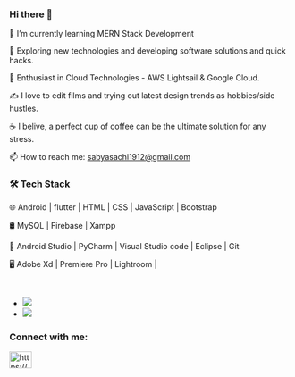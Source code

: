 ### Hi there 👋
 
🔭   I’m currently learning MERN Stack Development

🤔   Exploring new technologies and developing software solutions and quick hacks.

🌱   Enthusiast in Cloud Technologies - AWS Lightsail & Google Cloud.

✍️   I love to edit films and trying out latest design trends as hobbies/side hustles.

☕   I belive, a perfect cup of coffee can be the ultimate solution for any stress.

📫   How to reach me: sabyasachi1912@gmail.com



<h3>🛠 Tech Stack</h3>


🌐   Android | flutter | HTML | CSS | JavaScript | Bootstrap

🛢   MySQL | Firebase | Xampp

🔧   Android Studio | PyCharm | Visual Studio code | Eclipse | Git

🖥   Adobe Xd | Premiere Pro | Lightroom |

<br>

- <a href="https://www.instagram.com/_sabyasachidg_/"><img src="https://img.shields.io/badge/instagram%20@_sabyasachidg_-DD2476?style=for-the-badge&logo=instagram&logoColor=white"/></a>
- <a href="https://www.twitter.com/dg_sabyasachi_"><img src="https://img.shields.io/badge/twitter%20@sabyasachi-0D95E8?style=for-the-badge&logo=twitter&logoColor=white"/></a>

<h3 align="left">Connect with me:</h3>
<p align="left">
<a href="https://linkedin.com/in/https://www.linkedin.com/in/sabyasachi-dasgupta-569a9a189/" target="blank"><img align="center" src="https://raw.githubusercontent.com/rahuldkjain/github-profile-readme-generator/master/src/images/icons/Social/linked-in-alt.svg" alt="https://www.linkedin.com/in/sabyasachi-dasgupta-569a9a189/" height="30" width="40" /></a>
</p>


